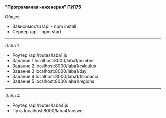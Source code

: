 **"Программная инженерия" ПИ175**

Общее

- Зависимости /api - npm install
- Сервер /api - npm start

---

Лаба 1

- Роутер /api/routes/laba1.js
- Задание 1 localhost:8000/laba1/number
- Задание 2 localhost:8000/laba1/calculus
- Задание 3 localhost:8000/laba1/day
- Задание 4 localhost:8000/laba1/fibonacci
- Задание 5 localhost:8000/laba1/regions

---

Лаба 4

- Роутер /api/routes/laba4.js
- Путь localhost:8000/laba4/answer
